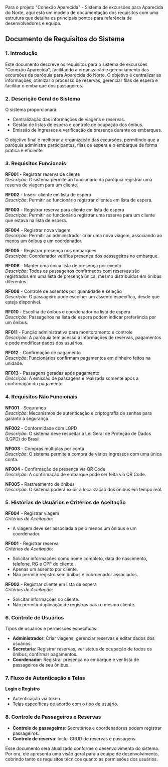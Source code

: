 Para o projeto "Conexão Aparecida" - Sistema de excursões para Aparecida do Norte, aqui está um modelo de documentação dos requisitos com uma estrutura que detalha os principais pontos para referência de desenvolvedores e equipe. 

## Documento de Requisitos do Sistema

### 1. Introdução

Este documento descreve os requisitos para o sistema de excursões "Conexão Aparecida", facilitando a organização e gerenciamento das excursões da paróquia para Aparecida do Norte. O objetivo é centralizar as informações, otimizar o processo de reservas, gerenciar filas de espera e facilitar o embarque dos passageiros.

### 2. Descrição Geral do Sistema

O sistema proporcionará:
- Centralização das informações de viagens e reservas.
- Gestão de listas de espera e controle de ocupação dos ônibus.
- Emissão de ingressos e verificação de presença durante os embarques.
  
O objetivo final é melhorar a organização das excursões, permitindo que a paróquia administre participantes, filas de espera e o embarque de forma prática e eficiente.

### 3. Requisitos Funcionais

**RF001** - Registrar reserva de cliente  
*Descrição*: O sistema permite ao funcionário da paróquia registrar uma reserva de viagem para um cliente.

**RF002** - Inserir cliente em lista de espera  
*Descrição*: Permitir ao funcionário registrar clientes em lista de espera.

**RF003** - Registrar reserva para cliente em lista de espera  
*Descrição*: Permitir ao funcionário registrar uma reserva para um cliente que estava na lista de espera.

**RF004** - Registrar nova viagem  
*Descrição*: Permitir ao administrador criar uma nova viagem, associando ao menos um ônibus e um coordenador.

**RF005** - Registrar presença nos embarques  
*Descrição*: Coordenador verifica presença dos passageiros no embarque.

**RF006** - Manter uma única lista de presença por evento  
*Descrição*: Todos os passageiros confirmados com reservas são registrados em uma lista de presença única, mesmo distribuídos em ônibus diferentes.

**RF008** - Controle de assentos por quantidade e seleção  
*Descrição*: O passageiro pode escolher um assento específico, desde que esteja disponível.

**RF010** - Escolha de ônibus e coordenador na lista de espera  
*Descrição*: Passageiros na lista de espera podem indicar preferência por um ônibus.

**RF011** - Função administrativa para monitoramento e controle  
*Descrição*: A paróquia tem acesso a informações de reservas, pagamentos e pode modificar dados dos usuários.

**RF012** - Confirmação de pagamento  
*Descrição*: Funcionários confirmam pagamentos em dinheiro feitos na unidade.

**RF013** - Passagens geradas após pagamento  
*Descrição*: A emissão de passagens é realizada somente após a confirmação do pagamento.

### 4. Requisitos Não Funcionais

**NF001** - Segurança  
*Descrição*: Mecanismos de autenticação e criptografia de senhas para garantir a segurança.

**NF002** - Conformidade com LGPD  
*Descrição*: O sistema deve respeitar a Lei Geral de Proteção de Dados (LGPD) do Brasil.

**NF003** - Compras múltiplas por conta  
*Descrição*: O sistema permite a compra de vários ingressos com uma única conta.

**NF004** - Confirmação de presença via QR Code  
*Descrição*: A confirmação de embarque pode ser feita via QR Code.

**NF005** - Rastreamento de ônibus  
*Descrição*: O sistema poderá exibir a localização dos ônibus em tempo real.

### 5. Histórias de Usuários e Critérios de Aceitação

**RF004** - Registrar viagem  
*Critérios de Aceitação*:
- A viagem deve ser associada a pelo menos um ônibus e um coordenador.

**RF001** - Registrar reserva  
*Critérios de Aceitação*:
- Solicitar informações como nome completo, data de nascimento, telefone, RG e CPF do cliente.
- Apenas um assento por cliente.
- Não permitir registro sem ônibus e coordenador associados.

**RF002** - Registrar cliente em lista de espera  
*Critérios de Aceitação*:
- Solicitar informações do cliente.
- Não permitir duplicação de registros para o mesmo cliente.

### 6. Controle de Usuários

Tipos de usuários e permissões específicas:
- **Administrador**: Criar viagens, gerenciar reservas e editar dados dos usuários.
- **Secretaria**: Registrar reservas, ver status de ocupação de todos os ônibus, confirmar pagamentos.
- **Coordenador**: Registrar presença no embarque e ver lista de passageiros de seu ônibus.

### 7. Fluxo de Autenticação e Telas

**Login e Registro**  
- Autenticação via token.
- Telas específicas de acordo com o tipo de usuário.

### 8. Controle de Passageiros e Reservas

- **Controle de passageiros**: Secretários e coordenadores podem registrar passageiros.
- **Controle de reserva**: Inclui CRUD de reservas e passagens.

Esse documento será atualizado conforme o desenvolvimento do sistema. Por ora, ele apresenta uma visão geral para a equipe de desenvolvimento, cobrindo tanto os requisitos técnicos quanto as permissões dos usuários.
